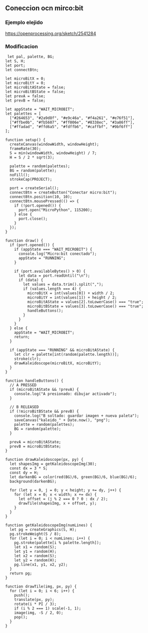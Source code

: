 ## Coneccion ocn mirco:bit 

### Ejemplo elejido
https://openprocessing.org/sketch/2541284 

### Modificacion
     let pal, palette, BG;
    let S, H;
    let port;
    let connectBtn;
    
    let microBitX = 0;
    let microBitY = 0;
    let microBitAState = false;
    let microBitBState = false;
    let prevA = false;
    let prevB = false;
    
    let appState = "WAIT_MICROBIT";
    let palettes = [
      ["#264653", "#2a9d8f", "#e9c46a", "#f4a261", "#e76f51"],
      ["#ffbe0b", "#fb5607", "#ff006e", "#8338ec", "#3a86ff"],
      ["#ffadad", "#ffd6a5", "#fdffb6", "#caffbf", "#9bf6ff"]
    ];
    
    function setup() {
      createCanvas(windowWidth, windowHeight);
      frameRate(30);
      S = min(windowWidth, windowHeight) / 7;
      H = S / 2 * sqrt(3);
    
      palette = random(palettes);
      BG = random(palette);
      noFill();
      strokeCap(PROJECT);
    
      port = createSerial();
      connectBtn = createButton("Conectar micro:bit");
      connectBtn.position(10, 10);
      connectBtn.mousePressed(() => {
        if (!port.opened()) {
          port.open("MicroPython", 115200);
        } else {
          port.close();
        }
      });
    }
    
    function draw() {
      if (port.opened()) {
        if (appState === "WAIT_MICROBIT") {
          console.log("Micro:bit conectado");
          appState = "RUNNING";
        }
    
        if (port.availableBytes() > 0) {
          let data = port.readUntil("\n");
          if (data) {
            let values = data.trim().split(",");
            if (values.length === 4) {
              microBitX = int(values[0]) + width / 2;
              microBitY = int(values[1]) + height / 2;
              microBitAState = values[2].toLowerCase() === "true";
              microBitBState = values[3].toLowerCase() === "true";
              handleButtons();
            }
          }
        }
      } else {
        appState = "WAIT_MICROBIT";
        return;
      }
    
      if (appState === "RUNNING" && microBitAState) {
        let clr = palette[int(random(palette.length))];
        stroke(clr);
        drawKaleidoscope(microBitX, microBitY);
      }
    }
    
    function handleButtons() {
      // A PRESSED
      if (microBitAState && !prevA) {
        console.log("A presionado: dibujar activado");
      }
    
      // B RELEASED
      if (!microBitBState && prevB) {
        console.log("B soltado: guardar imagen + nueva paleta");
        saveCanvas("kaleido_" + Date.now(), "png");
        palette = random(palettes);
        BG = random(palette);
      }
    
      prevA = microBitAState;
      prevB = microBitBState;
    }
    
    function drawKaleidoscope(px, py) {
      let shapesImg = getKaleidoscopeImg(30);
      const dx = 3 * S;
      const dy = H;
      let darkenBG = color(red(BG)/6, green(BG)/6, blue(BG)/6);
      background(darkenBG);
    
      for (let y = 0, j = 0; y < height; y += dy, j++) {
        for (let x = 0; x < width; x += dx) {
          let offset = (j % 2 === 0 ? 0 : dx / 2);
          drawTile(shapesImg, x + offset, y);
        }
      }
    }
    
    function getKaleidoscopeImg(numLines) {
      let pg = createGraphics(S, H);
      pg.strokeWeight(S / 8);
      for (let i = 0; i < numLines; i++) {
        pg.stroke(palette[i % palette.length]);
        let x1 = random(S);
        let y1 = random(H);
        let x2 = random(S);
        let y2 = random(H);
        pg.line(x1, y1, x2, y2);
      }
      return pg;
    }
    
    function drawTile(img, px, py) {
      for (let i = 0; i < 6; i++) {
        push();
        translate(px, py);
        rotate(i * PI / 3);
        if (i % 2 === 1) scale(-1, 1);
        image(img, -S / 2, 0);
        pop();
      }
    }
